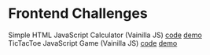 # Frontend Challenges


Simple HTML JavaScript Calculator (Vainilla JS) [code](calcu/calculator.js) [demo](http://jsbin.com/lasije/1/edit?output)  
TicTacToe JavaScript Game (Vainilla JS) [code](tictactoe) [demo](https://codepen.io/alejandrolechuga/pen/YVWoQE?editors=0010)
